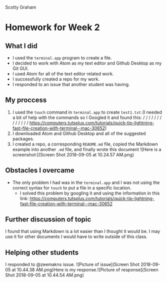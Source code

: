 Scotty Graham

# Homework for Week 2

## What I did

- I used the `terminal.app` program to create a file.
- I decided to work with Atom as my text editor and Github Desktop as my Git GUI.
- I used Atom for all of the text editor related work.
- I successfully created a repo for my work.
- I responded to an issue that another student was having.


## My proccess

1. I used the `touch` command in `terminal.app` to create `test1.txt`.(I needed a bit of help with the commands so I Googled it and found this: \/ \/ \/ \/ \/ \/ \/ \/ \/ \/ \/ \/ \/ https://computers.tutsplus.com/tutorials/quick-tip-lightning-fast-file-creation-with-terminal--mac-30652)
2. I downloaded Atom and Github Desktop and all of the suggested packages.
3. I created a repo, a corresponding `README.md` file, copied the Markdown example into another `.md` file, and finally wrote this document ![Here is a screenshot:](Screen Shot 2018-09-05 at 10.24.57 AM.png)


## Obstacles I overcame

- The only problem I had was in the `terminal.app` and I was not using the correct syntax for `touch` to put a file in a specific location.
  - I solved this problem by googling it and using the information in this link: https://computers.tutsplus.com/tutorials/quick-tip-lightning-fast-file-creation-with-terminal--mac-30652


## Further discussion of topic

I found that using Markdown is a lot easier than I thought it would be. I may use it for other documents I would have to write outside of this class.

## Helping other students

I responded to @zeemakns issue. ![Picture of issue](Screen Shot 2018-09-05 at 10.44.38 AM.png)Here is my response.![Picture of response](Screen Shot 2018-09-05 at 10.44.54 AM.png)
